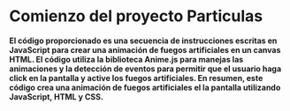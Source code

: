 <h1>
Comienzo del proyecto Particulas</h1>
<strong>El código proporcionado es una secuencia de instrucciones escritas en JavaScript para crear una animación de fuegos artificiales en un canvas HTML. El código utiliza la biblioteca Anime.js para manejas las animaciones y la detección de eventos para permitir que el usuario haga click en la pantalla y active los fuegos artificiales. En resumen, este código crea una animación de fuegos artificiales el la pantalla utilizando JavaScript, HTML y  CSS.</strong>
